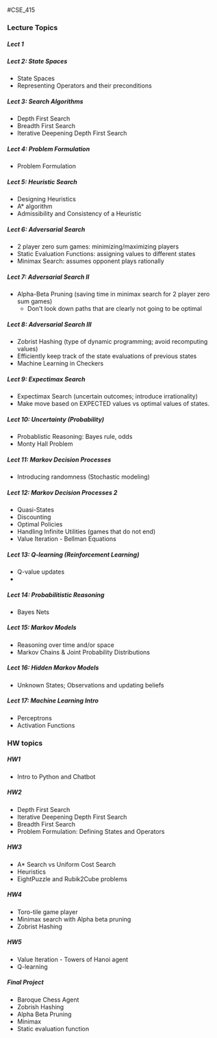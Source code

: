 #CSE_415

### Lecture Topics

##### Lect 1


##### Lect 2: State Spaces
- State Spaces
- Representing Operators and their preconditions

##### Lect 3: Search Algorithms
- Depth First Search
- Breadth First Search 
- Iterative Deepening Depth First Search

##### Lect 4: Problem Formulation
- Problem Formulation


##### Lect 5: Heuristic Search
- Designing Heuristics
- A\* algorithm
- Admissibility and Consistency of a Heuristic


##### Lect 6: Adversarial Search
- 2 player zero sum games: minimizing/maximizing players
- Static Evaluation Functions: assigning values to different states
- Minimax Search: assumes opponent plays rationally

##### Lect 7: Adversarial Search II
- Alpha-Beta Pruning (saving time in minimax search for 2 player zero sum games)
	- Don't look down paths that are clearly not going to be optimal


##### Lect 8: Adversarial Search III
- Zobrist Hashing (type of dynamic programming; avoid recomputing values)
- Efficiently keep track of the state evaluations of previous states
- Machine Learning in Checkers

##### Lect 9: Expectimax Search
- Expectimax Search (uncertain outcomes; introduce irrationality)
- Make move based on EXPECTED values vs optimal values of states.

##### Lect 10: Uncertainty (Probability)
- Probablistic Reasoning: Bayes rule, odds
- Monty Hall Problem

##### Lect 11: Markov Decision Processes
- Introducing randomness (Stochastic modeling)

##### Lect 12: Markov Decision Processes 2
- Quasi-States
- Discounting
- Optimal Policies
- Handling Infinite Utilities (games that do not end)
- Value Iteration - Bellman Equations

##### Lect 13: Q-learning (Reinforcement Learning)
- Q-value updates
- 

##### Lect 14: Probabilitistic Reasoning
- Bayes Nets


##### Lect 15: Markov Models
- Reasoning over time and/or space
- Markov Chains & Joint Probability Distributions

##### Lect 16: Hidden Markov Models
- Unknown States; Observations and updating beliefs

##### Lect 17: Machine Learning Intro
- Perceptrons
- Activation Functions


### HW topics

##### HW1
- Intro to Python and Chatbot

##### HW2
- Depth First Search
- Iterative Deepening Depth First Search
- Breadth First Search
- Problem Formulation: Defining States and Operators

##### HW3
- A\* Search vs Uniform Cost Search
- Heuristics
- EightPuzzle and Rubik2Cube problems

##### HW4
- Toro-tile game player
- Minimax search with Alpha beta pruning
- Zobrist Hashing

##### HW5
- Value Iteration - Towers of Hanoi agent
- Q-learning

##### Final Project
- Baroque Chess Agent
- Zobrish Hashing
- Alpha Beta Pruning
- Minimax
- Static evaluation function
